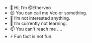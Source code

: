 - 👋 Hi, I’m @Etherveo
- 😉 You can call me Veo or something.
- 👀 I’m not interested anything.
- 🌱 I’m currently not learning.
- 📫 You can't reach me ....
- ⚡ Fun fact is not fun.

<!---
Etherveo/MyFirstPage is a ✨ special ✨ repository because its `README.md` (this file) appears on your GitHub profile.
You can click the Preview link to take a look at your changes.
--->
